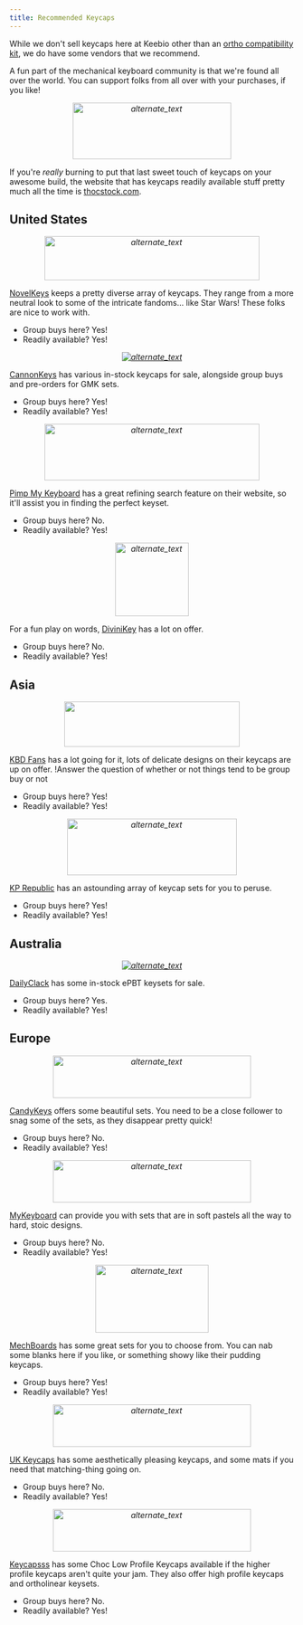 ```yaml
---
title: Recommended Keycaps
---
```


While we don't sell keycaps here at Keebio other than an [ortho compatibility kit](https://keeb.io/products/gmk-n9-ortholinear-add-on-kit), we do have some vendors that we recommend.

A fun part of the mechanical keyboard community is that we're found all over the world. You can support folks from all over with your purchases, if you like!

<a href="https://thocstock.com/">
<center> <em><img src="https://i.imgur.com/d3laz4q.png" alt="alternate_text"  width="280" height="100" /></em></center></a>


If you're *really* burning to put that last sweet touch of keycaps on your awesome build, the website that has keycaps readily available stuff pretty much all the time is [thocstock.com](https://thocstock.com/). 

## United States
<a href="https://novelkeys.xyz/collections/keycaps">
<center><em><img src="https://i.imgur.com/4soycXr.png" alt="alternate_text"  width="380" height="78" /></em></center></a>

[NovelKeys](https://novelkeys.xyz/collections/keycaps) keeps a pretty diverse array of keycaps. They range from a more neutral look to some of the intricate fandoms... like Star Wars! These folks are nice to work with.
+ Group buys here? Yes!
+ Readily available? Yes!

<a href="https://cannonkeys.com/collections/cannonkeys-keycaps">
<center><em><img src={require('./../assets/images/vendors/Cannonkeys-10_360x.png').default} alt="alternate_text" /></em></center></a>

[CannonKeys](https://cannonkeys.com/collections/cannonkeys-keycaps) has various in-stock keycaps for sale, alongside group buys and pre-orders for GMK sets.
+ Group buys here? Yes!
+ Readily available? Yes!

<a href="https://pimpmykeyboard.com/all-products/keycaps/">
<center><em><img src="https://i.imgur.com/LleKGiH.png" alt="alternate_text"  width="380" height="100" /></em></center></a>

[Pimp My Keyboard](https://pimpmykeyboard.com/all-products/keycaps/) has a great refining search feature on their website, so it'll assist you in finding the perfect keyset.
+ Group buys here? No.
+ Readily available? Yes!

<a href="https://divinikey.com/collections/keycap-sets">
<center><em><img src="https://i.imgur.com/RFDBZxU.png" alt="alternate_text"  width="130" height="130" /></em></center></a>

For a fun play on words, [DiviniKey](https://divinikey.com/collections/keycap-sets) has a lot on offer.
+ Group buys here? No.
+ Readily available? Yes!

## Asia
<a href="https://kbdfans.com/collections/keycaps">
<center><em><img src="https://i.imgur.com/C1BEEMF.png"  width="310" height="80" /></em></center></a>

[KBD Fans](https://kbdfans.com/collections/keycaps) has a lot going for it, lots of delicate designs on their keycaps are up on offer. !Answer the question of whether or not things tend to be group buy or not
+ Group buys here? Yes!
+ Readily available? Yes!

<a href="https://kprepublic.com/collections/keycaps">
<center><em><img src="https://i.imgur.com/Gu4FcvM.png" alt="alternate_text"  width="300" height="100" /></em></center></a>


[KP Republic](https://kprepublic.com/collections/keycaps) has an astounding array of keycap sets for you to peruse.
+ Group buys here? Yes!
+ Readily available? Yes!

## Australia
<a href="https://dailyclack.com/collections/keycaps">
<center><em><img src={require('./../assets/images/vendors/dailyclack.png').default} alt="alternate_text" /></em></center></a>

[DailyClack](https://dailyclack.com/collections/keycaps) has some in-stock ePBT keysets for sale.
+ Group buys here? Yes.
+ Readily available? Yes!

## Europe
<a href="https://candykeys.com/category:keycaps">
<center><em><img src="https://i.imgur.com/6uQ0wUo.png" alt="alternate_text"  width="350" height="75" /></em></center></a>


[CandyKeys](https://candykeys.com/category:keycaps) offers some beautiful sets. You need to be a close follower to snag some of the sets, as they disappear pretty quick!
+ Group buys here? No.
+ Readily available? Yes!

<a href="https://mykeyboard.eu/catalogue/category/keycaps_2/">
<center><em><img src="https://i.imgur.com/yiSKyoG.png" alt="alternate_text"  width="350" height="75" /></em></center></a>


[MyKeyboard](https://mykeyboard.eu/catalogue/category/keycaps_2/) can provide you with sets that are in soft pastels all the way to hard, stoic designs. 
+ Group buys here? No.
+ Readily available? Yes!

<a href="https://mechboards.co.uk/product-category/keycaps/">
<center><em><img src="https://i.imgur.com/3jhDvsZ.png" alt="alternate_text"  width="200" height="120" /></em></center></a>

[MechBoards](https://mechboards.co.uk/product-category/keycaps/) has some great sets for you to choose from. You can nab some blanks here if you like, or something showy like their pudding keycaps.
+ Group buys here? Yes!
+ Readily available? Yes!

<a href="http://www.ukkeycaps.co.uk/">
<center><em><img src="https://i.imgur.com/AMXZ622.png" alt="alternate_text"  width="350" height="75" /></em></center></a>

[UK Keycaps](http://www.ukkeycaps.co.uk/) has some aesthetically pleasing keycaps, and some mats if you need that matching-thing going on.
+ Group buys here? No.
+ Readily available? Yes!

<a href="https://keycapsss.com/keyboard-parts/keycaps/?p=1">
<center><em><img src="https://i.imgur.com/w5FJ67r.png" alt="alternate_text"  width="350" height="75" /></em></center></a>

[Keycapsss](https://keycapsss.com/keyboard-parts/keycaps/?p=1) has some Choc Low Profile Keycaps available if the higher profile keycaps aren't quite your jam. They also offer high profile keycaps and ortholinear keysets.
+ Group buys here? No.
+ Readily available? Yes!